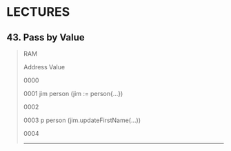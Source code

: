 # LECTURES

## 43. Pass by Value
> RAM
>
> Address            Value
>
> 0000              
>
> 0001               jim person (jim := person{...})
>
> 0002
>
> 0003               p person (jim.updateFirstName(...))
>
> 0004
>
> -----------------------------------------